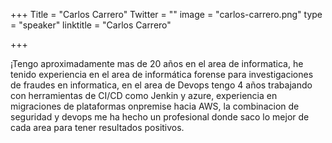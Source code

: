 ﻿+++
Title = "Carlos Carrero"
Twitter = ""
image = "carlos-carrero.png"
type = "speaker"
linktitle = "Carlos Carrero"

+++

¡Tengo aproximadamente mas de 20 años en el area de informatica, he tenido experiencia en el area de informática forense para investigaciones de fraudes en informatica, en el area de Devops tengo 4 años trabajando con herramientas de CI/CD como Jenkin y azure, experiencia en migraciones de plataformas onpremise hacia AWS,  la combinacion de seguridad y devops me ha hecho un profesional donde saco lo mejor de cada area para tener resultados positivos.